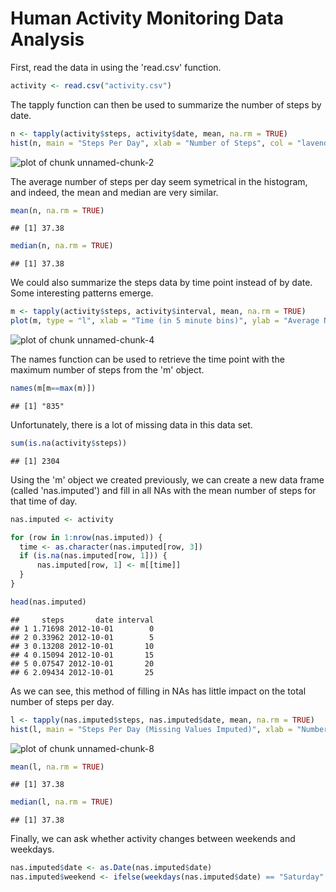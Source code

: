 Human Activity Monitoring Data Analysis
========================================================

First, read the data in using the 'read.csv' function.

```r
activity <- read.csv("activity.csv")
```

The tapply function can then be used to summarize the number of steps by date.

```r
n <- tapply(activity$steps, activity$date, mean, na.rm = TRUE)
hist(n, main = "Steps Per Day", xlab = "Number of Steps", col = "lavender")
```

![plot of chunk unnamed-chunk-2](figure/unnamed-chunk-2.png) 

The average number of steps per day seem symetrical in the histogram, and indeed, the mean and median are very similar.

```r
mean(n, na.rm = TRUE)
```

```
## [1] 37.38
```

```r
median(n, na.rm = TRUE)
```

```
## [1] 37.38
```

We could also summarize the steps data by time point instead of by date. Some interesting patterns emerge.

```r
m <- tapply(activity$steps, activity$interval, mean, na.rm = TRUE)
plot(m, type = "l", xlab = "Time (in 5 minute bins)", ylab = "Average Number of Steps")
```

![plot of chunk unnamed-chunk-4](figure/unnamed-chunk-4.png) 

The names function can be used to retrieve the time point with the maximum number of steps from the 'm' object.

```r
names(m[m==max(m)])
```

```
## [1] "835"
```

Unfortunately, there is a lot of missing data in this data set.

```r
sum(is.na(activity$steps))
```

```
## [1] 2304
```

Using the 'm' object we created previously, we can create a new data frame (called 'nas.imputed') and fill in all NAs with the mean number of steps for that time of day. 


```r
nas.imputed <- activity

for (row in 1:nrow(nas.imputed)) {
  time <- as.character(nas.imputed[row, 3])
  if (is.na(nas.imputed[row, 1])) {
      nas.imputed[row, 1] <- m[[time]]
  }
}

head(nas.imputed)
```

```
##     steps       date interval
## 1 1.71698 2012-10-01        0
## 2 0.33962 2012-10-01        5
## 3 0.13208 2012-10-01       10
## 4 0.15094 2012-10-01       15
## 5 0.07547 2012-10-01       20
## 6 2.09434 2012-10-01       25
```

As we can see, this method of filling in NAs has little impact on the total number of steps per day.


```r
l <- tapply(nas.imputed$steps, nas.imputed$date, mean, na.rm = TRUE)
hist(l, main = "Steps Per Day (Missing Values Imputed)", xlab = "Number of Steps", col = "lavender")
```

![plot of chunk unnamed-chunk-8](figure/unnamed-chunk-8.png) 

```r
mean(l, na.rm = TRUE)
```

```
## [1] 37.38
```

```r
median(l, na.rm = TRUE)
```

```
## [1] 37.38
```

Finally, we can ask whether activity changes between weekends and weekdays. 


```r
nas.imputed$date <- as.Date(nas.imputed$date)
nas.imputed$weekend <- ifelse(weekdays(nas.imputed$date) == "Saturday" | weekdays(nas.imputed$date) == "Sunday", "weekend", "weekday")
```

